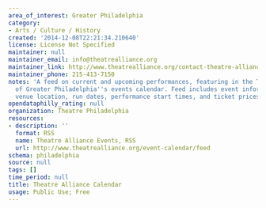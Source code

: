 ```yaml
---
area_of_interest: Greater Philadelphia
category:
- Arts / Culture / History
created: '2014-12-08T22:21:34.210640'
license: License Not Specified
maintainer: null
maintainer_email: info@theatrealliance.org
maintainer_link: http://www.theatrealliance.org/contact-theatre-alliance
maintainer_phone: 215-413-7150
notes: 'A feed on current and upcoming performances, featuring in the Theater Alliance
  of Greater Philadelphia''s events calendar. Feed includes event information on description,
  venue location, run dates, performance start times, and ticket prices.  '
opendataphilly_rating: null
organization: Theatre Philadelphia
resources:
- description: ''
  format: RSS
  name: Theatre Alliance Events, RSS
  url: http://www.theatrealliance.org/event-calendar/feed
schema: philadelphia
source: null
tags: []
time_period: null
title: Theatre Alliance Calendar
usage: Public Use; Free
---
```

